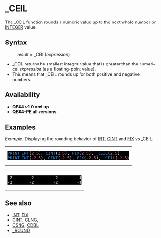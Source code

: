 <style>pre.codeide, pre.outputfixed, .outputcrt0 { background-color: #000 !important; color: #FFF !important; }</style><!DOCTYPE html>
<html class="client-nojs" dir="ltr" lang="en">
<head>
<title>_CEIL - QB64 Phoenix Edition Wiki</title>
</head>
<body class="mediawiki ltr sitedir-ltr mw-hide-empty-elt ns-0 ns-subject page-CEIL rootpage-CEIL skin-vector action-view skin-vector-legacy vector-feature-language-in-header-enabled vector-feature-language-in-main-page-header-disabled vector-feature-language-alert-in-sidebar-disabled vector-feature-sticky-header-disabled vector-feature-sticky-header-edit-disabled vector-feature-table-of-contents-disabled vector-feature-visual-enhancement-next-disabled">
<div class="mw-body" id="content" role="main">
<a id="top"></a>
<h1 class="firstHeading mw-first-heading" id="firstHeading">_CEIL</h1>
<div class="vector-body" id="bodyContent">
<div class="mw-body-content mw-content-ltr" dir="ltr" id="mw-content-text" lang="en"><div class="mw-parser-output"><p>The <a class="mw-selflink selflink">_CEIL</a> function rounds a numeric value up to the next whole number or <a href="INTEGER" title="INTEGER">INTEGER</a> value.
</p>
<h2><span class="mw-headline" id="Syntax">Syntax</span></h2>
<dl><dd><i>result</i> = <a class="mw-selflink selflink">_CEIL</a>(<i>expression</i>)</dd></dl>
<p>
</p>
<ul><li><a class="mw-selflink selflink">_CEIL</a> returns he smallest integral value that is greater than the numerical <i>expression</i> (as a floating-point value).</li>
<li>This means that <a class="mw-selflink selflink">_CEIL</a> rounds up for both positive and negative numbers.</li></ul>
<p>
</p>
<h2><span class="mw-headline" id="Availability">Availability</span></h2>
<ul><li><b>QB64 v1.0 and up</b></li>
<li><b>QB64-PE all versions</b></li></ul>
<p>
</p>
<h2><span class="mw-headline" id="Examples">Examples</span></h2>
<p><i>Example:</i> Displaying the rounding behavior of <a href="INT" title="INT">INT</a>, <a href="CINT" title="CINT">CINT</a> and <a href="FIX" title="FIX">FIX</a> vs <a class="mw-selflink selflink">_CEIL</a>.
</p>
<table cellpadding="15px" width="100%">
<tbody><tr>
<td><pre class="codeide"><a href="PRINT" title="PRINT"><span style="color:#4593D8;">PRINT</span></a> <a href="INT" title="INT"><span style="color:#4593D8;">INT</span></a>(<span style="color:#F580B1;">2.5</span>), <a href="CINT" title="CINT"><span style="color:#4593D8;">CINT</span></a>(<span style="color:#F580B1;">2.5</span>), <a href="FIX" title="FIX"><span style="color:#4593D8;">FIX</span></a>(<span style="color:#F580B1;">2.5</span>), <a class="mw-selflink selflink"><span style="color:#4593D8;">_CEIL</span></a>(<span style="color:#F580B1;">2.5</span>)
<a href="PRINT" title="PRINT"><span style="color:#4593D8;">PRINT</span></a> <a href="INT" title="INT"><span style="color:#4593D8;">INT</span></a>(<span style="color:#F580B1;">-2.5</span>), <a href="CINT" title="CINT"><span style="color:#4593D8;">CINT</span></a>(<span style="color:#F580B1;">-2.5</span>), <a href="FIX" title="FIX"><span style="color:#4593D8;">FIX</span></a>(<span style="color:#F580B1;">-2.5</span>), <a class="mw-selflink selflink"><span style="color:#4593D8;">_CEIL</span></a>(<span style="color:#F580B1;">-2.5</span>)
</pre>
</td></tr></tbody></table>
<table cellpadding="15px" width="100%">
<tbody><tr>
<td><pre class="outputcrt0"> 2        2         2         3
-3       -2        -2        -2
</pre>
</td></tr></tbody></table>
<p>
</p>
<h2><span class="mw-headline" id="See_also">See also</span></h2>
<ul><li><a href="INT" title="INT">INT</a>, <a href="FIX" title="FIX">FIX</a></li>
<li><a href="CINT" title="CINT">CINT</a>, <a href="CLNG" title="CLNG">CLNG</a>,</li>
<li><a href="CSNG" title="CSNG">CSNG</a>, <a href="CDBL" title="CDBL">CDBL</a></li>
<li><a href="ROUND" title="ROUND">_ROUND</a></li></ul>
<p>
</p>
<!-- 
NewPP limit report
Cached time: 20240714211309
Cache expiry: 86400
Reduced expiry: false
Complications: [show‐toc]
CPU time usage: 0.028 seconds
Real time usage: 0.046 seconds
Preprocessor visited node count: 164/1000000
Post‐expand include size: 1566/2097152 bytes
Template argument size: 190/2097152 bytes
Highest expansion depth: 3/100
Expensive parser function count: 0/100
Unstrip recursion depth: 0/20
Unstrip post‐expand size: 0/5000000 bytes
-->
<!--
Transclusion expansion time report (%,ms,calls,template)
100.00%   32.464      1 -total
 16.42%    5.331      1 Template:PageAvailability
 11.71%    3.802      1 Template:CodeEnd
  7.05%    2.289      1 Template:PageSyntax
  7.04%    2.285     10 Template:Cl
  6.79%    2.206      1 Template:CodeStart
  6.72%    2.182      1 Template:OutputEnd
  6.70%    2.176      1 Template:OutputStart
  6.68%    2.168      1 Template:PageNavigation
  6.61%    2.147      1 Template:PageSeeAlso
-->
<!-- Saved in parser cache with key qb64pnix_mw19894-mwmb_:pcache:idhash:83-0!canonical and timestamp 20240714211309 and revision id 8276.
 -->
</div>
</div>
</div>
</div>
</body>
</html>